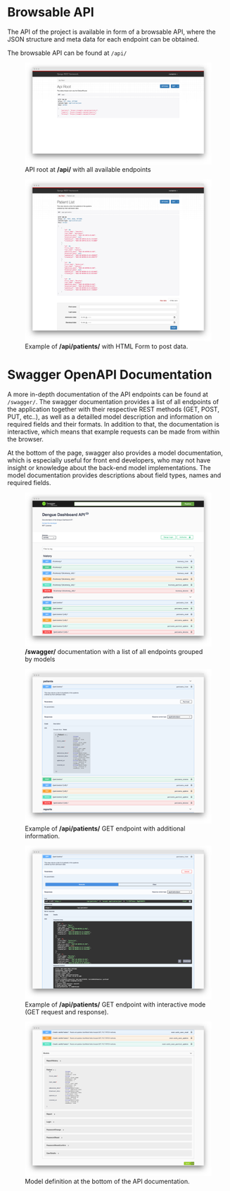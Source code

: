 # Browsable API
The API of the project is available in form of a browsable API, where the JSON structure and meta data for
each endpoint can be obtained.

The browsable API can be found at ``/api/``

<figure>
  <img src="assets/api_root.png"  />
  <figcaption>API root at <strong>/api/</strong> with all available endpoints</figcaption>
</figure>

<figure>
  <img src="assets/api_screenshots.png"  />
  <figcaption>Example of <strong>/api/patients/</strong> with HTML Form to post data.</figcaption>
</figure>

# Swagger OpenAPI Documentation
A more in-depth documentation of the API endpoints can be found at ``/swagger/``. The swagger documentation
provides a list of all endpoints of the application together with their respective REST methods (GET, POST, PUT, etc..), 
as well as a detailled model description and information on required fields and their formats. In addition to that, 
the documentation is interactive, which means that example requests can be made from within the browser. 

At the bottom of the page, swagger also provides a model documentation, which is especially useful for front end developers, who may
not have insight or knowledge about the back-end model implementations. The model documentation provides descriptions about field types, names and required fields.


<figure>
  <img src="assets/swagger1.png"  />
  <figcaption><strong>/swagger/</strong> documentation with a list of all endpoints grouped by models</figcaption>
</figure>

<figure>
  <img src="assets/swagger2.png"  />
  <figcaption>Example of <strong>/api/patients/</strong> GET endpoint with additional information.</figcaption>
</figure>

<figure>
  <img src="assets/swagger3.png"  />
  <figcaption>Example of <strong>/api/patients/</strong> GET endpoint with interactive mode (GET request and response).</figcaption>
</figure>

<figure>
  <img src="assets/swagger_models.png"  />
  <figcaption>Model definition at the bottom of the API documentation.</figcaption>
</figure>
